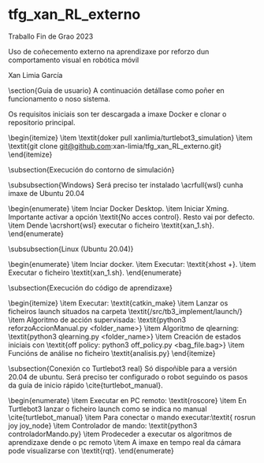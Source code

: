 # tfg_xan_RL_externo

Traballo Fin de Grao 2023 

Uso de coñecemento externo na aprendizaxe por reforzo dun comportamento visual en robótica móvil 

Xan Limia García


\section{Guia de usuario}
A continuación detállase como poñer en funcionamento o noso sistema.

Os requisitos iniciais son ter descargada a imaxe Docker e clonar o repositorio principal.

\begin{itemize}
    \item \textit{doker pull xanlimia/turtlebot3\_simulation}
    \item \textit{git clone git@github.com:xan-limia/tfg\_xan\_RL\_externo.git}
\end{itemize}

\subsection{Execución do contorno de simulación}

\subsubsection{Windows}
Será preciso ter instalado \acrfull{wsl} cunha imaxe de Ubuntu 20.04

\begin{enumerate}
    \item Inciar Docker Desktop.
    \item Iniciar Xming. Importante activar a opción \textit{No acces control}. Resto vai por defecto.
    \item Dende \acrshort{wsl} executar o ficheiro \textit{xan\_1.sh}.
\end{enumerate}

\subsubsection{Linux (Ubuntu 20.04)}

\begin{enumerate}
    \item Inciar docker.
    \item Executar: \textit{xhost +}.
    \item Executar o ficheiro \textit{xan\_1.sh}.
\end{enumerate}


\subsection{Execución do código de aprendizaxe}

\begin{itemize}
    \item Executar: \textit{catkin\_make} 
    \item Lanzar os ficheiros launch situados na carpeta \textit{/src/tb3\_implement/launch/}
    \item Algoritmo de acción supervisada: \textit{python3 reforzoAccionManual.py <folder\_name>}
    \item Algoritmo de qlearning: \textit{python3 qlearning.py <folder\_name>}
    \item Creación de estados iniciais con \textit{off policy: python3 off\_policy.py <bag\_file.bag>}
    \item Funcións de análise no ficheiro \textit{analisis.py}
\end{itemize}

\subsection{Conexión co Turtlebot3 real}
Só dispoñible para a versión 20.04 de ubuntu. Será preciso ter configurado o robot seguindo os pasos da guía de inicio rápido \cite{turtlebot_manual}.

\begin{enumerate}
    \item Executar en PC remoto: \textit{roscore}
    \item En Turtlebot3 lanzar o ficheiro launch como se indica no manual \cite{turtlebot_manual}
    \item Para conectar o mando executar:\textit{ rosrun joy joy\_node}
    \item Controlador de mando: \textit{python3 controladorMando.py}
    \item Prodeceder a executar os algoritmos de aprendizaxe dende o pc remoto
    \item A imaxe en tempo real da cámara pode visualizarse con \textit{rqt}.
\end{enumerate}
